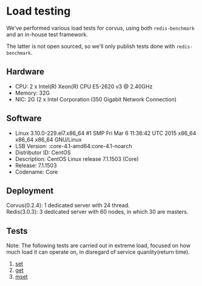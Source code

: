 # Load testing

We've performed various load tests for corvus, using
both `redis-benchmark` and an in-house test framework.

The latter is not open sourced, so we'll only publish tests
done with `redis-benchmark`.

## Hardware

* CPU: 2 x Intel(R) Xeon(R) CPU E5-2620 v3 @ 2.40GHz 
* Memory: 32G
* NIC: 2G (2 x Intel Corporation I350 Gigabit Network Connection)

## Software

* Linux 3.10.0-229.el7.x86_64 #1 SMP Fri Mar 6 11:36:42 UTC 2015 x86_64 x86_64 x86_64 GNU/Linux
* LSB Version: :core-4.1-amd64:core-4.1-noarch
* Distributor ID: CentOS
* Description: CentOS Linux release 7.1.1503 (Core)
* Release: 7.1.1503
* Codename: Core

## Deployment

Corvus(0.2.4): 1 dedicated server with 24 thread.  
Redis(3.0.3): 3 dedicated server with 60 nodes, in which 30 are masters.


## Tests

Note: The following tests are carried out in extreme load, focused
on how much load it can operate on, in disregard of service quanlity(return time).


1. [set](redis_benchmarks/set.md)
2. [get](redis_benchmarks/get.md)
3. [mset](redis_benchmarks/mset.md)
